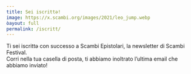 ```yaml
---
title: Sei iscrittə!
image: https://x.scambi.org/images/2021/leo_jump.webp
òayout: full
permalink: /iscritt/
---
```

Ti sei iscrittə con successo a Scambi Epistolari, la newsletter di Scambi Festival.  
Corri nella tua casella di posta, ti abbiamo inoltrato l’ultima email che abbiamo inviato!